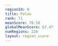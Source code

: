 ```yaml
---
regionId: 8
title: Palau
rank: 71
meanScore: 70.58
globalMeanScore: 67.47
numRegions: 220
layout: region_score
---
```

